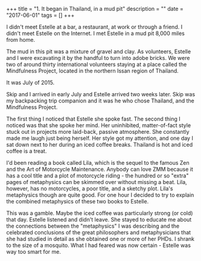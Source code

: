 +++
title = "1. It began in Thailand, in a mud pit"
description = ""
date = "2017-06-01"
tags = []
+++

I didn't meet Estelle at a bar, a restaurant, at work or through a friend. I didn't meet Estelle on the Internet. I met Estelle in a mud pit 8,000 miles from home.

The mud in this pit was a mixture of gravel and clay. As volunteers, Estelle and I were excavating it by the handful to turn into adobe bricks. We were two of around thirty international volunteers staying at a place called the Mindfulness Project, located in the northern Issan region of Thailand.

It was July of 2015.

Skip and I arrived in early July and Estelle arrived two weeks later. Skip was my backpacking trip companion and it was he who chose Thailand, and the Mindfulness Project.

The first thing I noticed that Estelle she spoke fast. The second thing I noticed was that she spoke her mind. Her uninhibited, matter-of-fact style stuck out in projects more laid-back, passive atmosphere. She constantly made me laugh just being herself. Her style got my attention, and one day I sat down next to her during an iced coffee breaks. Thailand is hot and iced coffee is a treat.

I'd been reading a book called Lila, which is the sequel to the famous Zen and the Art of Motorcycle Maintenance. Anybody can love ZMM because it has a cool title and a plot of motorcycle riding - the hundred or so "extra" pages of metaphysics can be skimmed over without missing a beat. Lila, however, has no motorcycles, a poor title, and a sketchy plot. Lila's metaphysics though are quite good. For one hour I decided to try to explain the combined metaphysics of these two books to Estelle.

This was a gamble. Maybe the iced coffee was particularly strong (or cold) that day. Estelle listened and didn't leave. She stayed to educate me about the connections between the "metaphysics" I was describing and the celebrated conclusions of the great philosophers and metaphysicians that she had studied in detail as she obtained one or more of her PHDs. I shrank to the size of a mosquito. What I had feared was now certain - Estelle was way too smart for me.
